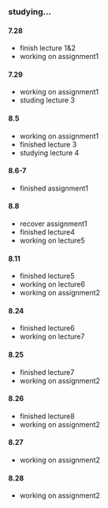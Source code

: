 ### studying...
#### 7.28 
 - finish lecture 1&2
 - working on assignment1

#### 7.29
 - working on assignment1
 - studing lecture 3


#### 8.5
 - working on assignment1
 - finished lecture 3
 - studying lecture 4

#### 8.6-7
 - finished assignment1


#### 8.8
 - recover assignment1
 - finished lecture4
 - working on lecture5


#### 8.11
 - finished lecture5
 - working on lecture6
 - working on assignment2


#### 8.24
 - finished lecture6
 - working on lecture7


#### 8.25
 - finished lecture7
 - working on assignment2

#### 8.26
 - finished lecture8
 - working on assignment2

#### 8.27
 - working on assignment2

#### 8.28
 - working on assignment2
